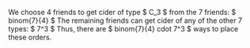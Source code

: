 We choose 4 friends to get cider of type $ C_3 $ from the 7 friends: $ binom{7}{4} $
The remaining friends can get cider of any of the other 7 types: $ 7^3 $
Thus, there are $ binom{7}{4} cdot 7^3 $ ways to place these orders.
